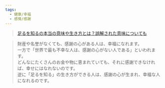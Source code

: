 ```yaml
---
tags:
  - 健康/幸福
  - 感情/感謝
---
```

>[足るを知るの本当の意味や生き方とは？誤解された意味についても](https://true-buddhism.com/teachings/chisoku/)

>財産や名誉がなくても、感謝の心がある人は、幸福になれます。  
一方で「世界で最も不幸な人は、感謝の心がない人である」といわれます。  
どんなにたくさんのお金や物に恵まれていても、それに感謝できなければ、幸せにはなれないのです。  
逆に「足るを知る」の生き方ができる人は、感謝の心が生まれ、幸福な人になれるのです。

